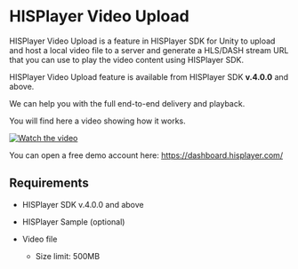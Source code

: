 # HISPlayer Video Upload

HISPlayer Video Upload is a feature in HISPlayer SDK for Unity to upload and host a local video file to a server and generate a HLS/DASH stream URL that you can use to play the video content using HISPlayer SDK. 

HISPlayer Video Upload feature is available from HISPlayer SDK **v.4.0.0** and above.

We can help you with the full end-to-end delivery and playback.

You will find here a video showing how it works.

[![Watch the video](https://img.youtube.com/vi/POzM5U31tzc/sddefault.jpg)](https://youtu.be/POzM5U31tzc)

You can open a free demo account here: https://dashboard.hisplayer.com/ 

## Requirements

* HISPlayer SDK v.4.0.0 and above

* HISPlayer Sample (optional)

* Video file
  * Size limit: 500MB
